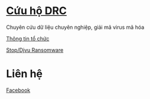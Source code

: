 # [**Cứu hộ DRC**](https://www.facebook.com/giaimaransomware)

Chuyên cứu dữ liệu chuyên nghiệp, giải mã virus mã hóa

[Thông tin tổ chức](https://tinnhiemmang.vn/danh-ba-tin-nhiem/cuu-ho-drc-1628756204)

[Stop/Djvu Ransomware](https://github.com/cuuhodrc/cuuhodrc.github.io/blob/main/Websites/StopDjvu/index.html)

# **Liên hệ**

[Facebook](https://www.facebook.com/giaimaransomware)

